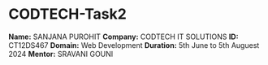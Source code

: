# CODTECH-Task2
**Name:** SANJANA PUROHIT
**Company:** CODTECH IT SOLUTIONS
**ID:** CT12DS467
**Domain:** Web Development
**Duration:** 5th June to 5th Auguest 2024
**Mentor:** SRAVANI GOUNI

